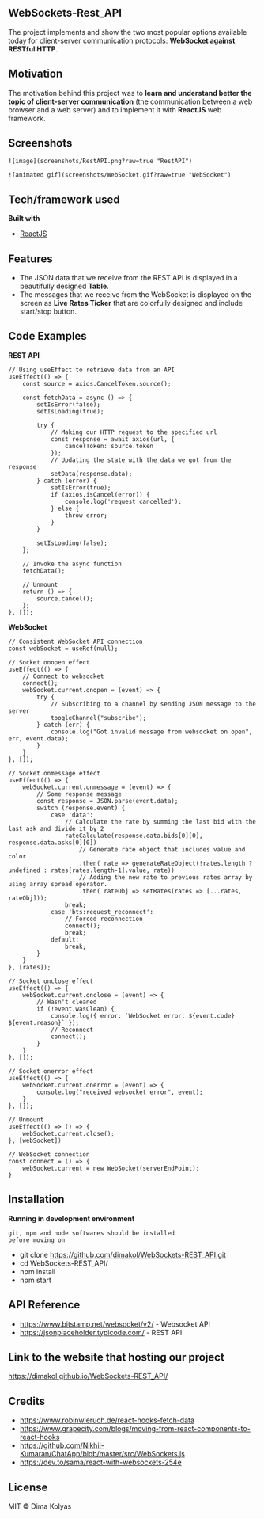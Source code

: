 ## WebSockets-Rest_API

The project implements and show the two most popular options available today for client-server communication protocols: **WebSocket against RESTful HTTP**.

## Motivation

The motivation behind this project was to **learn and understand better the topic of client-server communication** (the communication between a web browser and a web server) and to implement it with **ReactJS** web framework.

## Screenshots
```
![image](screenshots/RestAPI.png?raw=true "RestAPI")

![animated gif](screenshots/WebSocket.gif?raw=true "WebSocket")
```

## Tech/framework used

**Built with**

-   [ReactJS](https://reactjs.org/)

## Features

- The JSON data that we receive from the REST API is displayed in a beautifully designed **Table**.
- The messages that we receive from the WebSocket is displayed on the screen as **Live Rates Ticker** that are colorfully designed and include start/stop button.

## Code Examples

**REST API**
~~~
// Using useEffect to retrieve data from an API
useEffect(() => {
	const source = axios.CancelToken.source();

	const fetchData = async () => {
		setIsError(false);
		setIsLoading(true);

		try {
			// Making our HTTP request to the specified url
			const response = await axios(url, {
				cancelToken: source.token
			});
			// Updating the state with the data we got from the response
			setData(response.data);
		} catch (error) {
			setIsError(true);
			if (axios.isCancel(error)) {
				console.log('request cancelled');
			} else {
				throw error;
			}
		}

		setIsLoading(false);
	};

	// Invoke the async function
	fetchData();

	// Unmount
	return () => {
		source.cancel();
	};
}, []);
~~~
**WebSocket**
~~~ 
// Consistent WebSocket API connection
const webSocket = useRef(null);

// Socket onopen effect
useEffect(() => {
	// Connect to websocket
	connect();
	webSocket.current.onopen = (event) => {
		try {
			// Subscribing to a channel by sending JSON message to the server
			toogleChannel("subscribe");
		} catch (err) {
			console.log("Got invalid message from websocket on open", err, event.data);
		}
	}
}, []);

// Socket onmessage effect
useEffect(() => {
	webSocket.current.onmessage = (event) => {
		// Some response message
		const response = JSON.parse(event.data);
		switch (response.event) {
			case 'data':
				// Calculate the rate by summing the last bid with the last ask and divide it by 2
				rateCalculate(response.data.bids[0][0], response.data.asks[0][0])
					// Generate rate object that includes value and color
					.then( rate => generateRateObject(!rates.length ? undefined : rates[rates.length-1].value, rate))
					// Adding the new rate to previous rates array by using array spread operator.
					.then( rateObj => setRates(rates => [...rates, rateObj]));
				break;
			case 'bts:request_reconnect':
				// Forced reconnection
				connect();
				break;
			default:
				break;
		}
	}
}, [rates]);

// Socket onclose effect
useEffect(() => {
	webSocket.current.onclose = (event) => {
		// Wasn't cleaned
		if (!event.wasClean) {
			console.log({ error: `WebSocket error: ${event.code} ${event.reason}` });
			// Reconnect
			connect();
		}
	}
}, []);

// Socket onerror effect
useEffect(() => {
	webSocket.current.onerror = (event) => {
		console.log("received websocket error", event);
	}
}, []);

// Unmount
useEffect(() => () => {
	webSocket.current.close();
}, [webSocket])

// WebSocket connection
const connect = () => {
	webSocket.current = new WebSocket(serverEndPoint);
}
~~~

## Installation

**Running in development environment**

	git, npm and node softwares should be installed
	before moving on
	
 - git clone https://github.com/dimakol/WebSockets-REST_API.git
 - cd WebSockets-REST_API/ 
 - npm install
 - npm start

## API Reference

- https://www.bitstamp.net/websocket/v2/ - Websocket API
- https://jsonplaceholder.typicode.com/ - REST API

## Link to the website that hosting our project

https://dimakol.github.io/WebSockets-REST_API/

## Credits

- https://www.robinwieruch.de/react-hooks-fetch-data
- https://www.grapecity.com/blogs/moving-from-react-components-to-react-hooks
- https://github.com/Nikhil-Kumaran/ChatApp/blob/master/src/WebSockets.js
- https://dev.to/sama/react-with-websockets-254e

## License

MIT © Dima Kolyas
